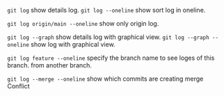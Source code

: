 `git log` show details log.
`git log --oneline` show sort log in oneline.

`git log origin/main --oneline` show only origin log.

`git log --graph` show details log with graphical view.
`git log --graph --oneline` show log with graphical view.

`git log feature --oneline` specify the branch name to see loges of this branch. from another branch.

`git log --merge --oneline` show which commits are creating merge Conflict